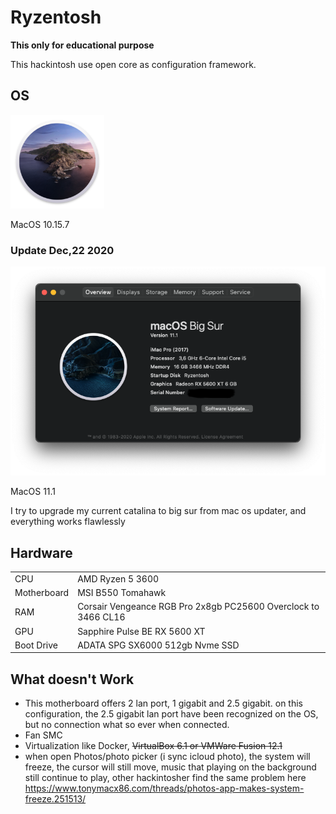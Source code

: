 # Ryzentosh

**This only for educational purpose**

This hackintosh use open core as configuration framework.

## OS
<img src="extras/macos-catalina-roundel-240.png" width="150"/>

MacOS 10.15.7

### Update Dec,22 2020
<img src="extras/system_information.png"/>

MacOS 11.1

I try to upgrade my current catalina to big sur from mac os updater, and everything works flawlessly

## Hardware
|||
|---|---|
|CPU|AMD Ryzen 5 3600|
|Motherboard|MSI B550 Tomahawk|
|RAM|Corsair Vengeance RGB Pro 2x8gb PC25600 Overclock to 3466 CL16|
|GPU|Sapphire Pulse BE RX 5600 XT|
|Boot Drive|ADATA SPG SX6000 512gb Nvme SSD|

## What doesn't Work
- This motherboard offers 2 lan port, 1 gigabit and 2.5 gigabit. on this configuration, the 2.5 gigabit lan port have been recognized on the OS, but no connection what so ever when connected.
- Fan SMC
- Virtualization like Docker,  ~~VirtualBox 6.1 or VMWare Fusion 12.1~~
- when open Photos/photo picker (i sync icloud photo), the system will freeze, the cursor will still move, music that playing on the background still continue to play, other hackintosher find the same problem here https://www.tonymacx86.com/threads/photos-app-makes-system-freeze.251513/
